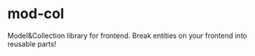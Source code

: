 # mod-col
Model&amp;Collection library for frontend. Break entities on your frontend into reusable parts!

